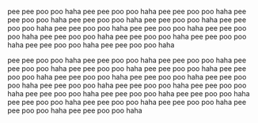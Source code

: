 pee pee poo poo haha pee pee poo poo haha pee pee poo poo haha pee pee poo poo haha pee pee poo poo haha 
pee pee poo poo haha pee pee poo poo haha pee pee poo poo haha pee pee poo poo haha 
pee pee poo poo haha pee pee poo poo haha pee pee poo poo haha 
pee pee poo poo haha pee pee poo poo haha 
pee pee poo poo haha 

pee pee poo poo haha pee pee poo poo haha 
pee pee poo poo haha pee pee poo poo haha 
pee pee poo poo haha 
pee pee poo poo haha pee pee poo poo haha 
pee pee poo poo haha pee pee poo poo haha pee pee poo poo haha 
pee pee poo poo haha pee pee poo poo haha pee pee poo poo haha 
pee pee poo poo haha 
pee pee poo poo haha 
pee pee poo poo haha pee pee poo poo haha 
pee pee poo poo haha pee pee poo poo haha pee pee poo poo haha pee pee poo poo haha 
